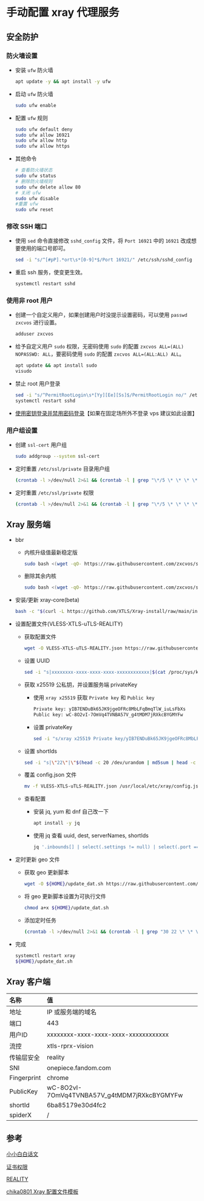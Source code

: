 # 手动配置 xray 代理服务

## 安全防护

### 防火墙设置

* 安装 `ufw` 防火墙

  ```sh
  apt update -y && apt install -y ufw
  ```

* 启动 `ufw` 防火墙

  ```sh
  sudo ufw enable

  ```

* 配置 `ufw` 规则

  ```sh
  sudo ufw default deny
  sudo ufw allow 16921
  sudo ufw allow http
  sudo ufw allow https
  ```

* 其他命令

  ```sh
  # 查看防火墙状态
  sudo ufw status
  # 删除防火墙规则
  sudo ufw delete allow 80
  # 关闭 ufw
  sudo ufw disable
  #重置 ufw
  sudo ufw reset
  ```

### 修改 SSH 端口

* 使用 `sed` 命令直接修改 `sshd_config` 文件，将 `Port 16921` 中的 `16921` 改成想要使用的端口号即可。

  ```sh
  sed -i "s/^[#pP].*ort\s*[0-9]*$/Port 16921/" /etc/ssh/sshd_config
  ```

* 重启 ssh 服务，使变更生效。

  ```sh
  systemctl restart sshd
  ```

### 使用非 root 用户

* 创建一个自定义用户，如果创建用户时没提示设置密码，可以使用 `passwd zxcvos` 进行设置。

  ```sh
  adduser zxcvos
  ```

* 给予自定义用户 `sudo` 权限，无密码使用 `sudo` 的配置 `zxcvos ALL=(ALL) NOPASSWD: ALL`，要密码使用 `sudo` 的配置 `zxcvos ALL=(ALL:ALL) ALL`。

  ```sh
  apt update && apt install sudo
  visudo
  ```

* 禁止 root 用户登录

  ```sh
  sed -i "s/^PermitRootLogin\s*[Yy][Ee][Ss]$/PermitRootLogin no/" /etc/ssh/sshd_config
  systemctl restart sshd
  ```

* [使用密钥登录并禁用密码登录][ssh-key]【如果在固定场所外不登录 vps 建议如此设置】

### 用户组设置

* 创建 `ssl-cert` 用户组

  ```sh
  sudo addgroup --system ssl-cert
  ```

* 定时重置 `/etc/ssl/private` 目录用户组

  ```sh
  (crontab -l >/dev/null 2>&1 && (crontab -l | grep "\*/5 \* \* \* \* /usr/bin/chown root:ssl-cert -R /etc/ssl/private" || crontab -l | { cat; echo "*/5 * * * * /usr/bin/chown root:ssl-cert -R /etc/ssl/private"; }) || echo "*/5 * * * * /usr/bin/chown root:ssl-cert -R /etc/ssl/private") | crontab -
  ```

* 定时重置 `/etc/ssl/private` 权限

  ```sh
  (crontab -l >/dev/null 2>&1 && (crontab -l | grep "\*/5 \* \* \* \* /usr/bin/chmod 0640 -R /etc/ssl/private" || crontab -l | { cat; echo "*/5 * * * * /usr/bin/chmod 0640 -R /etc/ssl/private"; }) || echo "*/5 * * * * /usr/bin/chmod 0640 -R /etc/ssl/private") | crontab -
  ```

## Xray 服务端

* bbr

  * 内核升级值最新稳定版

    ```sh
    sudo bash <(wget -qO- https://raw.githubusercontent.com/zxcvos/system-automation-scripts/main/update-kernel.sh)
    ```

  * 删除其余内核

    ```sh
    sudo bash <(wget -qO- https://raw.githubusercontent.com/zxcvos/system-automation-scripts/main/remove-kernel.sh)
    ```

* 安装/更新 xray-core(beta)

  ```sh
  bash -c "$(curl -L https://github.com/XTLS/Xray-install/raw/main/install-release.sh)" @ install --beta
  ```

* 设置配置文件(VLESS-XTLS-uTLS-REALITY)

  * 获取配置文件

    ```sh
    wget -O VLESS-XTLS-uTLS-REALITY.json https://raw.githubusercontent.com/zxcvos/Note/main/proxy/xray/VLESS-XTLS-uTLS-REALITY/server.json
    ```

  * 设置 UUID

    ```sh
    sed -i "s|xxxxxxxx-xxxx-xxxx-xxxx-xxxxxxxxxxxx|$(cat /proc/sys/kernel/random/uuid)|" VLESS-XTLS-uTLS-REALITY.json
    ```

  * 获取 x25519 公私钥，并设置服务端 privateKey
    * 使用 `xray x25519` 获取 `Private key` 和 `Public key`

      ```sh
      Private key: yIB7ENDuBk65JK9jgeOFRc8MbLFqBmqTlW_iuLsFbXs
      Public key: wC-8O2vI-7OmVq4TVNBA57V_g4tMDM7jRXkcBYGMYFw
      ```

    * 设置 privateKey

      ```sh
      sed -i "s/xray x25519 Private key/yIB7ENDuBk65JK9jgeOFRc8MbLFqBmqTlW_iuLsFbXs/" VLESS-XTLS-uTLS-REALITY.json
      ```

  * 设置 shortIds

    ```sh
    sed -i "s|\"22\"|\"$(head -c 20 /dev/urandom | md5sum | head -c 2)\"|; s|\"4444\"|\"$(head -c 20 /dev/urandom | md5sum | head -c 4)\"|; s|\"88888888\"|\"$(head -c 20 /dev/urandom | md5sum | head -c 8)\"|; s|\"1616161616161616\"|\"$(head -c 20 /dev/urandom | md5sum | head -c 16)\"|" VLESS-XTLS-uTLS-REALITY.json
    ```

  * 覆盖 config.json 文件

    ```sh
    mv -f VLESS-XTLS-uTLS-REALITY.json /usr/local/etc/xray/config.json
    ```

  * 查看配置

    * 安装 jq, yum 和 dnf 自己改一下

      ```sh
      apt install -y jq
      ```

    * 使用 jq 查看 uuid, dest, serverNames, shortIds

      ```sh
      jq '.inbounds[] | select(.settings != null) | select(.port == 443) | {id: .settings.clients[].id, dest: .streamSettings.realitySettings.dest, serverNames: .streamSettings.realitySettings.serverNames, shortIds :.streamSettings.realitySettings.shortIds}' /usr/local/etc/xray/config.json
      ```

* 定时更新 geo 文件

  * 获取 geo 更新脚本

    ```sh
    wget -O ${HOME}/update_dat.sh https://raw.githubusercontent.com/zxcvos/Note/main/proxy/rules/update-dat.sh
    ```

  * 将 geo 更新脚本设置为可执行文件

    ```sh
    chmod a+x ${HOME}/update_dat.sh
    ```

  * 添加定时任务

    ```sh
    (crontab -l >/dev/null 2>&1 && (crontab -l | grep "30 22 \* \* \* ${HOME}/update_dat.sh >/dev/null 2>&1" || crontab -l | { cat; echo "30 22 * * * ${HOME}/update_dat.sh >/dev/null 2>&1"; }) || echo "30 22 * * * ${HOME}/update_dat.sh >/dev/null 2>&1") | crontab -
    ```

* 完成

  ```sh
  systemctl restart xray
  ${HOME}/update_dat.sh
  ```

## Xray 客户端

| 名称 | 值 |
| :--- | :--- |
| 地址 | IP 或服务端的域名 |
| 端口 | 443 |
| 用户ID | xxxxxxxx-xxxx-xxxx-xxxx-xxxxxxxxxxxx |
| 流控 | xtls-rprx-vision |
| 传输层安全 | reality |
| SNI | onepiece.fandom.com |
| Fingerprint | chrome |
| PublicKey | wC-8O2vI-7OmVq4TVNBA57V_g4tMDM7jRXkcBYGMYFw |
| shortId | 6ba85179e30d4fc2 |
| spiderX | / |

## 参考

[小小白白话文][xray-docs]

[证书权限][ssl-permission]

[REALITY][REALITY]

[chika0801 Xray 配置文件模板][chika0801-Xray-examples]

[xray-docs]: https://xtls.github.io/Xray-docs-next/document/level-0 (小小白白话文)
[ssh-key]: https://xtls.github.io/Xray-docs-next/document/level-0/ch04-security.html#_4-7-%E4%BD%BF%E7%94%A8-rsa-%E5%AF%86%E9%92%A5%E7%99%BB%E5%BD%95%E5%B9%B6%E7%A6%81%E7%94%A8%E5%AF%86%E7%A0%81%E7%99%BB%E5%BD%95
[ssl-permission]: https://github.com/XTLS/Xray-core/issues/867 (证书权限)
[REALITY]: https://github.com/XTLS/REALITY (THE NEXT FUTURE)
[chika0801-Xray-examples]: https://github.com/chika0801/Xray-examples (chika0801 Xray 配置文件模板)
